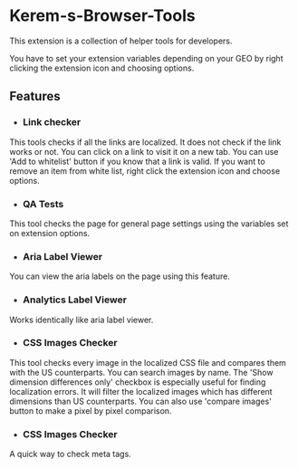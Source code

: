 # Kerem-s-Browser-Tools

This extension is a collection of helper tools for developers.

You have to set your extension variables depending on your GEO by right clicking the extension icon and choosing options.



## Features

* ### Link checker

This tools checks if all the links are localized. It does not check if the link works or not. You can click on a link to visit it on a new tab. You can use 'Add to whitelist' button if you know that a link is valid. If you want to remove an item from white list, right click the extension icon and choose options.

* ### QA Tests

This tool checks the page for general page settings using the variables set on extension options.

* ### Aria Label Viewer

You can view the aria labels on the page using this feature.

* ### Analytics Label Viewer

Works identically like aria label viewer.

* ### CSS Images Checker

This tool checks every image in the localized CSS file and compares them with the US counterparts. You can search images by name. The 'Show dimension differences only' checkbox is especially useful for finding localization errors. It will filter the localized images which has different dimensions than US counterparts. You can also use 'compare images' button to make a pixel by pixel comparison.

* ### CSS Images Checker

A quick way to check meta tags.
